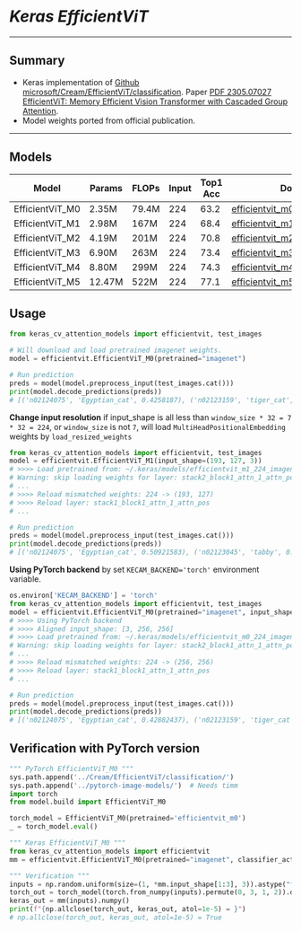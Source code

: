 # ___Keras EfficientViT___
***

## Summary
  - Keras implementation of [Github microsoft/Cream/EfficientViT/classification](https://github.com/microsoft/Cream/tree/main/EfficientViT/classification). Paper [PDF 2305.07027 EfficientViT: Memory Efficient Vision Transformer with Cascaded Group Attention](https://arxiv.org/pdf/2305.07027.pdf).
  - Model weights ported from official publication.
***

## Models
  | Model           | Params | FLOPs | Input | Top1 Acc | Download |
  | --------------- | ------ | ----- | ----- | -------- | -------- |
  | EfficientViT_M0 | 2.35M  | 79.4M | 224   | 63.2     | [efficientvit_m0_224_imagenet.h5](https://github.com/leondgarse/keras_cv_attention_models/releases/download/efficientvit/efficientvit_m0_224_imagenet.h5) |
  | EfficientViT_M1 | 2.98M  | 167M  | 224   | 68.4     | [efficientvit_m1_224_imagenet.h5](https://github.com/leondgarse/keras_cv_attention_models/releases/download/efficientvit/efficientvit_m1_224_imagenet.h5) |
  | EfficientViT_M2 | 4.19M  | 201M  | 224   | 70.8     | [efficientvit_m2_224_imagenet.h5](https://github.com/leondgarse/keras_cv_attention_models/releases/download/efficientvit/efficientvit_m2_224_imagenet.h5) |
  | EfficientViT_M3 | 6.90M  | 263M  | 224   | 73.4     | [efficientvit_m3_224_imagenet.h5](https://github.com/leondgarse/keras_cv_attention_models/releases/download/efficientvit/efficientvit_m3_224_imagenet.h5) |
  | EfficientViT_M4 | 8.80M  | 299M  | 224   | 74.3     | [efficientvit_m4_224_imagenet.h5](https://github.com/leondgarse/keras_cv_attention_models/releases/download/efficientvit/efficientvit_m4_224_imagenet.h5) |
  | EfficientViT_M5 | 12.47M | 522M  | 224   | 77.1     | [efficientvit_m5_224_imagenet.h5](https://github.com/leondgarse/keras_cv_attention_models/releases/download/efficientvit/efficientvit_m5_224_imagenet.h5) |

## Usage
  ```py
  from keras_cv_attention_models import efficientvit, test_images

  # Will download and load pretrained imagenet weights.
  model = efficientvit.EfficientViT_M0(pretrained="imagenet")

  # Run prediction
  preds = model(model.preprocess_input(test_images.cat()))
  print(model.decode_predictions(preds))
  # [('n02124075', 'Egyptian_cat', 0.4258187), ('n02123159', 'tiger_cat', 0.14353083), ...]
  ```
  **Change input resolution** if input_shape is all less than `window_size * 32 = 7 * 32 = 224`, or `window_size` is not `7`, will load `MultiHeadPositionalEmbedding` weights by `load_resized_weights`
  ```py
  from keras_cv_attention_models import efficientvit, test_images
  model = efficientvit.EfficientViT_M1(input_shape=(193, 127, 3))
  # >>>> Load pretrained from: ~/.keras/models/efficientvit_m1_224_imagenet.h5
  # Warning: skip loading weights for layer: stack2_block1_attn_1_attn_pos, required weights: [[28]], provided: [(49,)]
  # ...
  # >>>> Reload mismatched weights: 224 -> (193, 127)
  # >>>> Reload layer: stack1_block1_attn_1_attn_pos
  # ...

  # Run prediction
  preds = model(model.preprocess_input(test_images.cat()))
  print(model.decode_predictions(preds))
  # [('n02124075', 'Egyptian_cat', 0.50921583), ('n02123045', 'tabby', 0.14553155), ...]
  ```
  **Using PyTorch backend** by set `KECAM_BACKEND='torch'` environment variable.
  ```py
  os.environ['KECAM_BACKEND'] = 'torch'
  from keras_cv_attention_models import efficientvit, test_images
  model = efficientvit.EfficientViT_M0(pretrained="imagenet", input_shape=(256, 256, 3), window_size=8)
  # >>>> Using PyTorch backend
  # >>>> Aligned input_shape: [3, 256, 256]
  # >>>> Load pretrained from: ~/.keras/models/efficientvit_m0_224_imagenet.h5
  # Warning: skip loading weights for layer: stack2_block1_attn_1_attn_pos, required weights: [[64]], provided: [(49,)]
  # ...
  # >>>> Reload mismatched weights: 224 -> (256, 256)
  # >>>> Reload layer: stack1_block1_attn_1_attn_pos
  # ...

  # Run prediction
  preds = model(model.preprocess_input(test_images.cat()))
  print(model.decode_predictions(preds))
  # [('n02124075', 'Egyptian_cat', 0.42882437), ('n02123159', 'tiger_cat', 0.15752947), ...]
  ```  
## Verification with PyTorch version
  ```py
  """ PyTorch EfficientViT_M0 """
  sys.path.append('../Cream/EfficientViT/classification/')
  sys.path.append('../pytorch-image-models/')  # Needs timm
  import torch
  from model.build import EfficientViT_M0

  torch_model = EfficientViT_M0(pretrained='efficientvit_m0')
  _ = torch_model.eval()

  """ Keras EfficientViT_M0 """
  from keras_cv_attention_models import efficientvit
  mm = efficientvit.EfficientViT_M0(pretrained="imagenet", classifier_activation=None)

  """ Verification """
  inputs = np.random.uniform(size=(1, *mm.input_shape[1:3], 3)).astype("float32")
  torch_out = torch_model(torch.from_numpy(inputs).permute(0, 3, 1, 2)).detach().numpy()
  keras_out = mm(inputs).numpy()
  print(f"{np.allclose(torch_out, keras_out, atol=1e-5) = }")
  # np.allclose(torch_out, keras_out, atol=1e-5) = True
  ```
